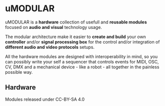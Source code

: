 # uMODULAR

uMODULAR is a **hardware** collection of usefull and **reusable modules** focused on **audio and visual** technology usage.

The modular architecture make it easier to **create and build** your own **controller** and/or **signal processing box** for the control and/or integration of **different audio and video protocols** setups.

All the hardware modules are designed with interoperability in mind, so you can possibly write your self a sequencer that controls events for MIDI, OSC, CV, DMX and a mechanical device - like a robot - all together in the painless possible way.

## Hardware

Modules released under CC-BY-SA 4.0 
